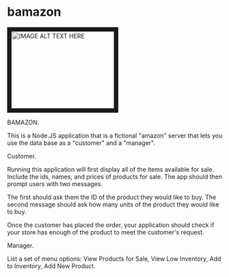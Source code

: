 # bamazon

<a href="http://www.youtube.com/watch?feature=player_embedded&v=N59RyAunix4
" target="_blank"><img src="http://img.youtube.com/vi/N59RyAunix4/0.jpg" 
alt="IMAGE ALT TEXT HERE" width="240" height="180" border="10" /></a>

BAMAZON.

This is a Node.JS application that is a fictional "amazon" server that lets you use the data base as a "customer" and a "manager".

Customer.

Running this application will first display all of the items available for sale. Include the ids, names, and prices of products for sale.
The app should then prompt users with two messages.

The first should ask them the ID of the product they would like to buy.
The second message should ask how many units of the product they would like to buy.

Once the customer has placed the order, your application should check if your store has enough of the product to meet the customer's request.

Manager.

List a set of menu options:
View Products for Sale,
View Low Inventory,
Add to Inventory,
Add New Product.
